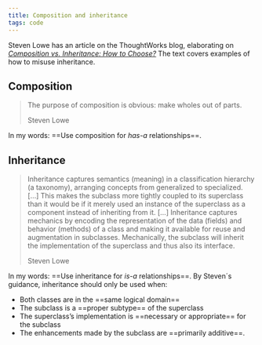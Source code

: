 ```yaml
---
title: Composition and inheritance
tags: code
---
```


Steven Lowe has an article on the ThoughtWorks blog, elaborating on [<cite>Composition vs. Inheritance: How to Choose?</cite>](https://www.thoughtworks.com/insights/blog/composition-vs-inheritance-how-choose) The text covers examples of how to misuse inheritance.

## Composition

> The purpose of composition is obvious: make wholes out of parts.
>
> <footer>Steven Lowe</footer>

In my words: ==Use composition for <em>has-a</em> relationships==.

## Inheritance

> Inheritance captures semantics (meaning) in a classification hierarchy (a taxonomy), arranging concepts from generalized to specialized. […] This makes the subclass more tightly coupled to its superclass than it would be if it merely used an instance of the superclass as a component instead of inheriting from it. […] Inheritance captures mechanics by encoding the representation of the data (fields) and behavior (methods) of a class and making it available for reuse and augmentation in subclasses. Mechanically, the subclass will inherit the implementation of the superclass and thus also its interface.
>
> <footer>Steven Lowe</footer>

In my words: ==Use inheritance for <em>is-a</em> relationships==. By Steven´s guidance, inheritance should only be used when:

- Both classes are in the ==same logical domain==
- The subclass is a ==proper subtype== of the superclass
- The superclass’s implementation is ==necessary or appropriate== for the subclass
- The enhancements made by the subclass are ==primarily additive==.

